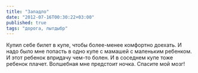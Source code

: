 ```yaml
---
title: "Западло"
date: "2012-07-16T00:30:22+03:00"
published: true
tags: "дорога, лытдыбр"
---
```


Купил себе билет в купе, чтобы более-менее комфортно доехать. И надо было мне попасть в одно купе с мамашей
с маленьким ребенком. И этот ребенок впридачу чем-то болен. И в соседнем купе тоже ребенок плачет.
Волшебная мне предстоит ночка. Спасите мой мозг!
